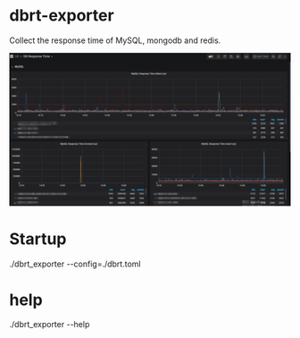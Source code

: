 # dbrt-exporter
Collect the response time of MySQL, mongodb and redis.

![image](https://github.com/DevinYu123/dbrt-exporter/blob/main/grafana.png)

# Startup
./dbrt_exporter --config=./dbrt.toml

# help
./dbrt_exporter --help

